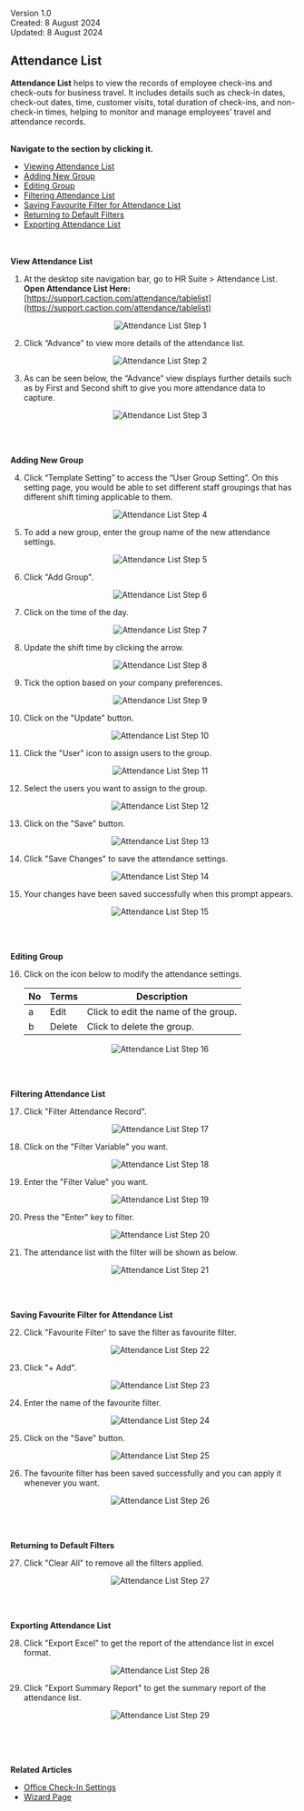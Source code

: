 Version 1.0<br>
Created: 8 August 2024<br>
Updated: 8 August 2024<br>
## Attendance List

**Attendance List** helps to view the records of employee check-ins and check-outs for business travel. It includes details such as check-in dates, check-out dates, time, customer visits, total duration of check-ins, and non-check-in times, helping to monitor and manage employees’ travel and attendance records.<br><br>

**Navigate to the section by clicking it.**<br>

- [Viewing Attendance List](#section1)<br>
- [Adding New Group](#section2)<br>
- [Editing Group](#section3)<br>
- [Filtering Attendance List](#section4)<br>
- [Saving Favourite Filter for Attendance List](#section5)<br>
- [Returning to Default Filters](#section6)<br>
- [Exporting Attendance List](#section72)
<br><br><br>

<a id="section1"></a>

**View Attendance List**

1. At the desktop site navigation bar, go to HR Suite > Attendance List.<br>
   **Open Attendance List Here:** [https://support.caction.com/attendance/tablelist](https://support.caction.com/attendance/tablelist)<br>

   <p align="center">
      <img src="img2/Attendance_List_Step_1.png" alt="Attendance List Step 1">
   </p>

2. Click “Advance” to view more details of the attendance list.

   <p align="center">
      <img src="img2/Attendance_List_Step_2.png" alt="Attendance List Step 2">
   </p>
  
3. As can be seen below, the “Advance” view displays further details such as by First and Second shift to give you more attendance data to capture.

   <p align="center">
      <img src="img2/Attendance_List_Step_3.png" alt="Attendance List Step 3">
   </p>
   <br><br>
   
<a id="section2"></a>

**Adding New Group**

4. Click “Template Setting” to access the “User Group Setting”. On this setting page, you would be able to set different staff groupings that has different shift timing applicable to them.

   <p align="center">
      <img src="img2/Attendance_List_Step_4.png" alt="Attendance List Step 4">
   </p>

5. To add a new group, enter the group name of the new attendance settings.

   <p align="center">
      <img src="img2/Attendance_List_Step_5.png" alt="Attendance List Step 5">
   </p>

6. Click "Add Group".

   <p align="center">
      <img src="img2/Attendance_List_Step_6.png" alt="Attendance List Step 6">
   </p>
  
7. Click on the time of the day.

   <p align="center">
      <img src="img2/Attendance_List_Step_7.png" alt="Attendance List Step 7">
   </p>
  
8. Update the shift time by clicking the arrow.

   <p align="center">
      <img src="img2/Attendance_List_Step_8.png" alt="Attendance List Step 8">
   </p>
  
9. Tick the option based on your company preferences.

   <p align="center">
      <img src="img2/Attendance_List_Step_9.png" alt="Attendance List Step 9">
   </p>
  
10. Click on the "Update" button.

    <p align="center">
      <img src="img2/Attendance_List_Step_10.png" alt="Attendance List Step 10">
    </p>

11. Click the "User" icon to assign users to the group.

    <p align="center">
      <img src="img2/Attendance_List_Step_11.png" alt="Attendance List Step 11">
    </p>
  
12. Select the users you want to assign to the group.

    <p align="center">
      <img src="img2/Attendance_List_Step_12.png" alt="Attendance List Step 12">
    </p>
  
13. Click on the "Save" button.

    <p align="center">
      <img src="img2/Attendance_List_Step_13.png" alt="Attendance List Step 13">
    </p>

14. Click "Save Changes" to save the attendance settings.

    <p align="center">
      <img src="img2/Attendance_List_Step_14.png" alt="Attendance List Step 14">
    </p>
  
15. Your changes have been saved successfully when this prompt appears.

    <p align="center">
      <img src="img2/Attendance_List_Step_15.png" alt="Attendance List Step 15">
    </p>
   <br><br>
   
<a id="section3"></a>

**Editing Group**

16. Click on the icon below to modify the attendance settings.

    | No | Terms | Description |
    |----|-------|-------------|
    | a | Edit | Click to edit the name of the group. |
    | b | Delete | Click to delete the group. |

    <p align="center">
      <img src="img2/Attendance_List_Step_16.png" alt="Attendance List Step 16">
    </p>  
   <br><br>
   
<a id="section4"></a>

**Filtering Attendance List**

17. Click "Filter Attendance Record".
    
    <p align="center">
      <img src="img2/Attendance_List_Step_17.png" alt="Attendance List Step 17">
    </p>  

18. Click on the "Filter Variable" you want.
    
    <p align="center">
      <img src="img2/Attendance_List_Step_18.png" alt="Attendance List Step 18">
    </p>

19. Enter the "Filter Value" you want.
    
    <p align="center">
      <img src="img2/Attendance_List_Step_19.png" alt="Attendance List Step 19">
    </p>  

20. Press the "Enter" key to filter.
    
    <p align="center">
      <img src="img2/Attendance_List_Step_20.png" alt="Attendance List Step 20">
    </p>

21. The attendance list with the filter will be shown as below.
    
    <p align="center">
      <img src="img2/Attendance_List_Step_21.png" alt="Attendance List Step 21">
    </p>  
   <br><br>
   
<a id="section4"></a>

**Saving Favourite Filter for Attendance List**

22. Click "Favourite Filter' to save the filter as favourite filter.
    
    <p align="center">
      <img src="img2/Attendance_List_Step_22.png" alt="Attendance List Step 22">
    </p>

23. Click "+ Add".
    
    <p align="center">
      <img src="img2/Attendance_List_Step_23.png" alt="Attendance List Step 23">
    </p>  

24. Enter the name of the favourite filter.
    
    <p align="center">
      <img src="img2/Attendance_List_Step_24.png" alt="Attendance List Step 24">
    </p>

25. Click on the "Save" button.
    
    <p align="center">
      <img src="img2/Attendance_List_Step_25.png" alt="Attendance List Step 25">
    </p>  

26. The favourite filter has been saved successfully and you can apply it whenever you want.
    
    <p align="center">
      <img src="img2/Attendance_List_Step_26.png" alt="Attendance List Step 26">
    </p>
   <br><br>
   
<a id="section4"></a>

**Returning to Default Filters**

27. Click "Clear All" to remove all the filters applied.
    
    <p align="center">
      <img src="img2/Attendance_List_Step_27.png" alt="Attendance List Step 27">
    </p>  
   <br><br>
   
<a id="section4"></a>

**Exporting Attendance List**

28. Click "Export Excel" to get the report of the attendance list in excel format.
    
    <p align="center">
      <img src="img2/Attendance_List_Step_28.png" alt="Attendance List Step 28">
    </p>

29. Click "Export Summary Report" to get the summary report of the attendance list.
    
    <p align="center">
      <img src="img2/Attendance_List_Step_29.png" alt="Attendance List Step 29">
    </p>
    <br><br><br>

**Related Articles**
- [Office Check-In Settings](Office_Check_In_Settings.md)
- [Wizard Page](Wizard_Page.md)

<!-- [Link Text](https://salesconnection.github.io/Sales-Connection-Support/Attendance_List.html) -->
